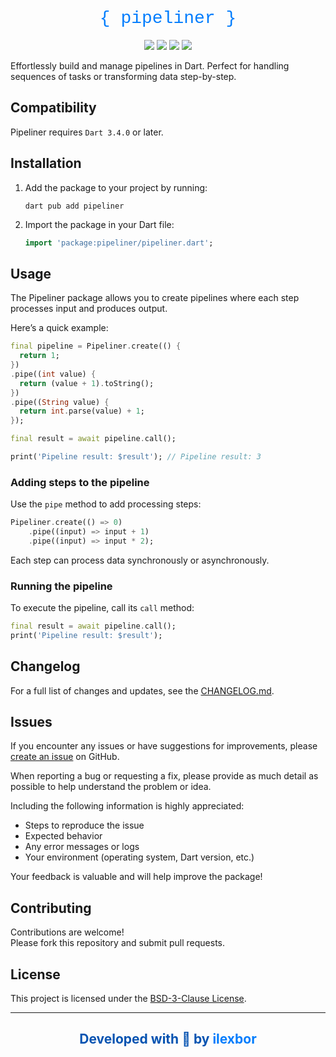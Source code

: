 <div align="center">

<h1 style="color:#027DFD; font-family: 'Courier New', 'Courier', monospace; font-weight: 200;">{ pipeliner }</h1>

[![](https://img.shields.io/github/v/release/ilexbor/pipeliner?style=for-the-badge&logo=github&color=181717&label=GitHub%20Release)](https://github.com/ilexbor/pipeliner)
[![](https://img.shields.io/pub/v/pipeliner.svg?style=for-the-badge&logo=dart&color=0553B1&label=Pub%20Release)](https://pub.dev/packages/pipeliner)
[![](https://img.shields.io/pub/dm/pipeliner?style=for-the-badge&logo=dart&color=0553B1&label=Pub%20Downloads)](https://pub.dev/packages/pipeliner)
![](https://img.shields.io/github/license/ilexbor/pipeliner?style=for-the-badge&color=042B59&label=license)

</div>

Effortlessly build and manage pipelines in Dart. Perfect for handling sequences of tasks or transforming data step-by-step.

## Compatibility

Pipeliner requires `Dart 3.4.0` or later.

## Installation

1. Add the package to your project by running:

   ```shell
   dart pub add pipeliner
   ```

2.	Import the package in your Dart file:
    
    ```dart
    import 'package:pipeliner/pipeliner.dart';
    ```

## Usage

The Pipeliner package allows you to create pipelines where each step processes input and produces output.

Here’s a quick example:

```dart
final pipeline = Pipeliner.create(() {
  return 1;
})
.pipe((int value) {
  return (value + 1).toString();
})
.pipe((String value) {
  return int.parse(value) + 1;
});

final result = await pipeline.call();

print('Pipeline result: $result'); // Pipeline result: 3
```

### Adding steps to the pipeline

Use the `pipe` method to add processing steps:

```dart
Pipeliner.create(() => 0)
    .pipe((input) => input + 1)
    .pipe((input) => input * 2);
```

Each step can process data synchronously or asynchronously.

### Running the pipeline

To execute the pipeline, call its `call` method:

```dart
final result = await pipeline.call();
print('Pipeline result: $result');
```

## Changelog

For a full list of changes and updates, see the [CHANGELOG.md](CHANGELOG.md).

## Issues

If you encounter any issues or have suggestions for improvements, please [create an issue](https://github.com/ilexbor/pipeliner/issues/new/choose) on GitHub.

When reporting a bug or requesting a fix, please provide as much detail as possible to help understand the problem or idea.

Including the following information is highly appreciated:
- Steps to reproduce the issue
- Expected behavior
- Any error messages or logs
- Your environment (operating system, Dart version, etc.)

Your feedback is valuable and will help improve the package!

## Contributing

Contributions are welcome!  
Please fork this repository and submit pull requests.

## License

This project is licensed under the [BSD-3-Clause License](LICENSE).

---

<div align="center">
  <h2 style="color:#0553B1;">
    Developed with 💙 by <a href="https://github.com/ilexbor" style="text-decoration:none; color:#027DFD;" onmouseover="this.style.color='#0553B1'" onmouseout="this.style.color='#027DFD'">ilexbor</a>
  </h2>
</div>

